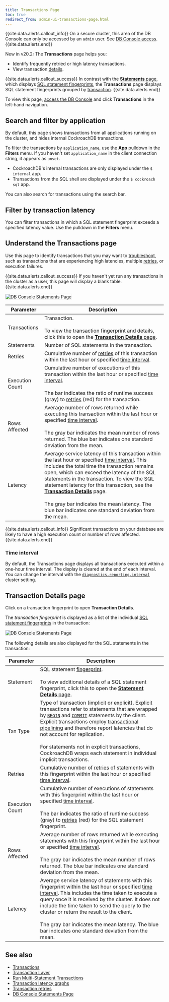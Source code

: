```yaml
---
title: Transactions Page
toc: true
redirect_from: admin-ui-transactions-page.html
---
```


{{site.data.alerts.callout_info}}
On a secure cluster, this area of the DB Console can only be accessed by an `admin` user. See [DB Console access](ui-overview.html#db-console-access).
{{site.data.alerts.end}}

<span class="version-tag">New in v20.2:</span> The **Transactions** page helps you:
	
- Identify frequently retried or high latency transactions.
- View transaction [details](#transaction-details-page).

{{site.data.alerts.callout_success}}
In contrast with the [**Statements** page](ui-statements-page.html), which displays [SQL statement fingerprints](ui-statements-page.html#sql-statement-fingerprints), the **Transactions** page displays SQL statement fingerprints grouped by [transaction](transactions.html).
{{site.data.alerts.end}}

To view this page, [access the DB Console](ui-overview.html#db-console-access) and click **Transactions** in the left-hand navigation.

## Search and filter by application

By default, this page shows transactions from all applications running on the cluster, and hides internal CockroachDB transactions.

To filter the transactions by [`application_name`](connection-parameters.html#additional-connection-parameters), use the **App** pulldown in the **Filters** menu. If you haven't set `application_name` in the client connection string, it appears as `unset`. 

- CockroachDB's internal transactions are only displayed under the `$ internal` app.
- Transactions from the SQL shell are displayed under the `$ cockroach sql` app.

You can also search for transactions using the search bar.

## Filter by transaction latency

You can filter transactions in which a SQL statement fingerprint exceeds a specified latency value. Use the pulldown in the **Filters** menu.

## Understand the Transactions page

Use this page to identify transactions that you may want to [troubleshoot](query-behavior-troubleshooting.html), such as transactions that are experiencing high latencies, multiple [retries](transactions.html#transaction-retries), or execution failures.

{{site.data.alerts.callout_success}}
If you haven't yet run any transactions in the cluster as a user, this page will display a blank table.
{{site.data.alerts.end}}

<img src="{{ 'images/v20.2/ui-transactions-page.png' | relative_url }}" alt="DB Console Statements Page" style="border:1px solid #eee;max-width:100%" />

Parameter | Description
-----|------------
Transactions | Transaction.<br><br>To view the transaction fingerprint and details, click this to open the [**Transaction Details** page](#transaction-details-page).
Statements | Number of SQL statements in the transaction.
Retries | Cumulative number of [retries](transactions.html#transaction-retries) of this transaction within the last hour or specified [time interval](ui-statements-page.html#time-interval).
Execution Count | Cumulative number of executions of this transaction within the last hour or specified [time interval](#time-interval). <br><br>The bar indicates the ratio of runtime success (gray) to [retries](transactions.html#transaction-retries) (red) for the transaction.
Rows Affected | Average number of rows returned while executing this transaction within the last hour or specified [time interval](#time-interval). <br><br>The gray bar indicates the mean number of rows returned. The blue bar indicates one standard deviation from the mean.
Latency | Average service latency of this transaction within the last hour or specified [time interval](#time-interval). This includes the total time the transaction remains open, which can exceed the latency of the SQL statements in the transaction. To view the SQL statement latency for this transaction, see the [**Transaction Details**](#transaction-details-page) page. <br><br>The gray bar indicates the mean latency. The blue bar indicates one standard deviation from the mean.

{{site.data.alerts.callout_info}}
Significant transactions on your database are likely to have a high execution count or number of rows affected.
{{site.data.alerts.end}}

### Time interval

By default, the Transactions page displays all transactions executed within a one-hour time interval. The display is cleared at the end of each interval. You can change the interval with the [`diagnostics.reporting.interval`](cluster-settings.html#settings) cluster setting.

## Transaction Details page

Click on a transaction fingerprint to open **Transaction Details**. 

The *transaction fingerprint* is displayed as a list of the individual [SQL statement fingerprints](ui-statements-page.html#sql-statement-fingerprints) in the transaction:

<img src="{{ 'images/v20.2/ui-transactions-details-page.png' | relative_url }}" alt="DB Console Statements Page" style="border:1px solid #eee;max-width:100%" />

The following details are also displayed for the SQL statements in the transaction:

Parameter | Description
-----|------------
Statement | SQL statement [fingerprint](ui-statements-page.html#sql-statement-fingerprints).<br><br>To view additional details of a SQL statement fingerprint, click this to open the [**Statement Details** page](ui-statements-page.html#statement-details-page).
Txn Type | Type of transaction (implicit or explicit). Explicit transactions refer to statements that are wrapped by [`BEGIN`](begin-transaction.html) and [`COMMIT`](commit-transaction.html) statements by the client. Explicit transactions employ [transactional pipelining](architecture/transaction-layer.html#transaction-pipelining) and therefore report latencies that do not account for replication.<br><br>For statements not in explicit transactions, CockroachDB wraps each statement in individual implicit transactions. 
Retries | Cumulative number of [retries](transactions.html#transaction-retries) of statements with this fingerprint within the last hour or specified [time interval](ui-statements-page.html#time-interval).
Execution Count | Cumulative number of executions of statements with this fingerprint within the last hour or specified [time interval](ui-statements-page.html#time-interval). <br><br>The bar indicates the ratio of runtime success (gray) to [retries](transactions.html#transaction-retries) (red) for the SQL statement fingerprint.
Rows Affected | Average number of rows returned while executing statements with this fingerprint within the last hour or specified [time interval](ui-statements-page.html#time-interval). <br><br>The gray bar indicates the mean number of rows returned. The blue bar indicates one standard deviation from the mean.
Latency | Average service latency of statements with this fingerprint within the last hour or specified [time interval](ui-statements-page.html#time-interval). This includes the time taken to execute a query once it is received by the cluster. It does not include the time taken to send the query to the cluster or return the result to the client. <br><br>The gray bar indicates the mean latency. The blue bar indicates one standard deviation from the mean.

## See also

- [Transactions](transactions.html)
- [Transaction Layer](architecture/transaction-layer.html)
- [Run Multi-Statement Transactions](run-multi-statement-transactions.html)
- [Transaction latency graphs](ui-sql-dashboard.html#transactions)
- [Transaction retries](transactions.html#transaction-retries)
- [DB Console Statements Page](ui-statements-page.html)